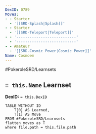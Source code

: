 ```yaml
---
DexID: 0789
Moves:
- - Starter
  - '[[SRD-Splash|Splash]]'
- - Starter
  - '[[SRD-Teleport|Teleport]]'
- - '---------------------------'
  - '---------------------------'
- - Amateur
  - '[[SRD-Cosmic Power|Cosmic Power]]'
Name: Cosmoem
---
```


#PokeroleSRD/Learnsets

## `= this.Name` Learnset

**DexID:** `= this.DexID`

```dataview
TABLE WITHOUT ID
    T[0] AS Learned,
    T[1] AS Move
FROM #PokeroleSRD/Learnsets
flatten moves as T
where file.path = this.file.path
```
